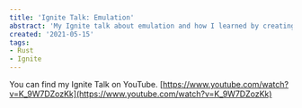 ```yaml
---
title: 'Ignite Talk: Emulation'
abstract: 'My Ignite talk about emulation and how I learned by creating a CHIP-8 interpreter'
created: '2021-05-15'
tags:
- Rust
- Ignite
---
```


You can find my Ignite Talk on YouTube.
[https://www.youtube.com/watch?v=K_9W7DZozKk](https://www.youtube.com/watch?v=K_9W7DZozKk)